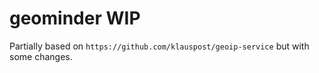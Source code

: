 # geominder WIP

Partially based on `https://github.com/klauspost/geoip-service` but with some changes.
